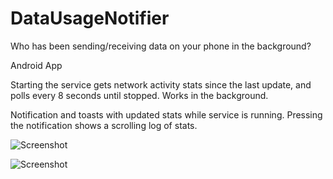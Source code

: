 # DataUsageNotifier
Who has been sending/receiving data on your phone in the background?

Android App

Starting the service gets network activity stats since the last update, and polls every 8 seconds until stopped. Works in the background.

Notification and toasts with updated stats while service is running. Pressing the notification shows a scrolling log of stats.

![Screenshot](http://i.imgur.com/k1blo0K.png)

![Screenshot](http://i.imgur.com/LOQHmTI.gif)
